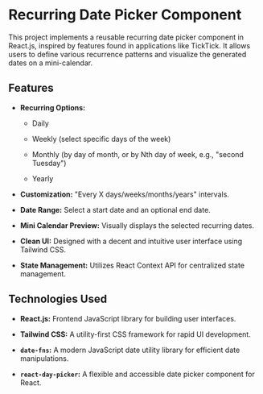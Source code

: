 # Recurring Date Picker Component

This project implements a reusable recurring date picker component in React.js, inspired by features found in applications like TickTick. It allows users to define various recurrence patterns and visualize the generated dates on a mini-calendar.

## Features

- **Recurring Options:**

  - Daily

  - Weekly (select specific days of the week)

  - Monthly (by day of month, or by Nth day of week, e.g., "second Tuesday")

  - Yearly

- **Customization:** "Every X days/weeks/months/years" intervals.

- **Date Range:** Select a start date and an optional end date.

- **Mini Calendar Preview:** Visually displays the selected recurring dates.

- **Clean UI:** Designed with a decent and intuitive user interface using Tailwind CSS.

- **State Management:** Utilizes React Context API for centralized state management.

## Technologies Used

- **React.js:** Frontend JavaScript library for building user interfaces.

- **Tailwind CSS:** A utility-first CSS framework for rapid UI development.

- **`date-fns`:** A modern JavaScript date utility library for efficient date manipulations.

- **`react-day-picker`:** A flexible and accessible date picker component for React.
